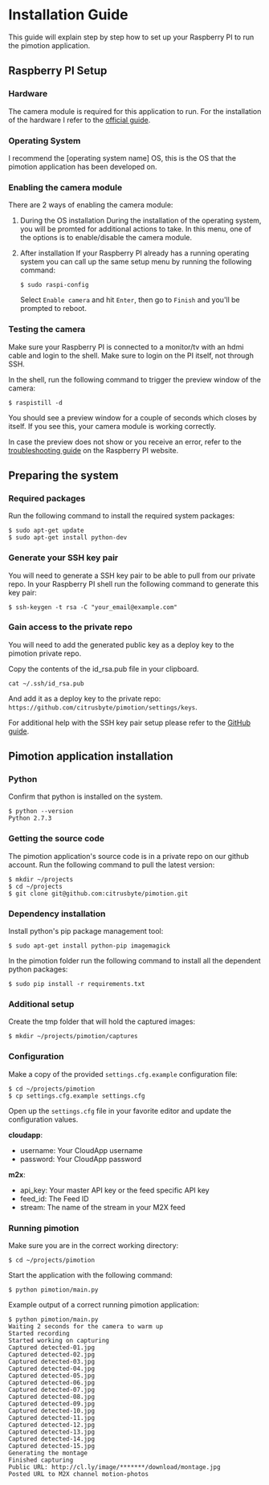 Installation Guide
==================

This guide will explain step by step how to set up your Raspberry PI to run the pimotion application.

## Raspberry PI Setup

### Hardware

The camera module is required for this application to run. For the installation of the hardware I refer to the [official guide](http://www.raspberrypi.org/help/camera-module-setup).

### Operating System

I recommend the [operating system name] OS, this is the OS that the pimotion application has been developed on.

### Enabling the camera module

There are 2 ways of enabling the camera module:

1. During the OS installation
	During the installation of the operating system, you will be promted for additional actions to take. In this menu, one of the options is to enable/disable the camera module.

2. After installation
	If your Raspberry PI already has a running operating system you can call up the same setup menu by running the following command:

	```
	$ sudo raspi-config
	```

	Select `Enable camera` and hit `Enter`, then go to `Finish` and you'll be prompted to reboot.

### Testing the camera

Make sure your Raspberry PI is connected to a monitor/tv with an hdmi cable and login to the shell. Make sure to login on the PI itself, not through SSH.

In the shell, run the following command to trigger the preview window of the camera:

```
$ raspistill -d
```

You should see a preview window for a couple of seconds which closes by itself. If you see this, your camera module is working correctly.

In case the preview does not show or you receive an error, refer to the [troubleshooting guide](http://www.raspberrypi.org/documentation/troubleshooting/hardware/camera.md) on the Raspberry PI website.

## Preparing the system

### Required packages

Run the following command to install the required system packages:

```
$ sudo apt-get update
$ sudo apt-get install python-dev
```

### Generate your SSH key pair

You will need to generate a SSH key pair to be able to pull from our private repo. In your Raspberry PI shell run the following command to generate this key pair:

```
$ ssh-keygen -t rsa -C "your_email@example.com"
```

### Gain access to the private repo

You will need to add the generated public key as a deploy key to the pimotion private repo.

Copy the contents of the id_rsa.pub file in your clipboard.

```
cat ~/.ssh/id_rsa.pub
```

And add it as a deploy key to the private repo: `https://github.com/citrusbyte/pimotion/settings/keys`.

For additional help with the SSH key pair setup please refer to the [GitHub guide](https://help.github.com/articles/generating-ssh-keys/).


## Pimotion application installation

### Python

Confirm that python is installed on the system.

```
$ python --version
Python 2.7.3
```

### Getting the source code

The pimotion application's source code is in a private repo on our github account. Run the following command to pull the latest version:

```
$ mkdir ~/projects
$ cd ~/projects
$ git clone git@github.com:citrusbyte/pimotion.git
```

### Dependency installation

Install python's pip package management tool:

```
$ sudo apt-get install python-pip imagemagick
```

In the pimotion folder run the following command to install all the dependent python packages:

```
$ sudo pip install -r requirements.txt
```

### Additional setup

Create the tmp folder that will hold the captured images:

```
$ mkdir ~/projects/pimotion/captures
```

### Configuration

Make a copy of the provided `settings.cfg.example` configuration file:

```
$ cd ~/projects/pimotion
$ cp settings.cfg.example settings.cfg
```

Open up the `settings.cfg` file in your favorite editor and update the configuration values.

__cloudapp__:
 * username: Your CloudApp username
 * password: Your CloudApp password

__m2x__:
 * api_key: Your master API key or the feed specific API key
 * feed_id: The Feed ID
 * stream: The name of the stream in your M2X feed

### Running pimotion

Make sure you are in the correct working directory:

```
$ cd ~/projects/pimotion
```

Start the application with the following command:

```
$ python pimotion/main.py
```

Example output of a correct running pimotion application:

	$ python pimotion/main.py 
	Waiting 2 seconds for the camera to warm up
	Started recording
	Started working on capturing
	Captured detected-01.jpg
	Captured detected-02.jpg
	Captured detected-03.jpg
	Captured detected-04.jpg
	Captured detected-05.jpg
	Captured detected-06.jpg
	Captured detected-07.jpg
	Captured detected-08.jpg
	Captured detected-09.jpg
	Captured detected-10.jpg
	Captured detected-11.jpg
	Captured detected-12.jpg
	Captured detected-13.jpg
	Captured detected-14.jpg
	Captured detected-15.jpg
	Generating the montage
	Finished capturing
	Public URL: http://cl.ly/image/*******/download/montage.jpg
	Posted URL to M2X channel motion-photos

